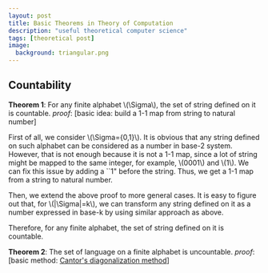 ```yaml
---
layout: post
title: Basic Theorems in Theory of Computation
description: "useful theoretical computer science"
tags: [theoretical post]
image:
  background: triangular.png
---
```


## Countability

**Theorem 1**: For any finite alphabet \\(\Sigma\\), the set of string defined on it is countable.
_proof_: [basic idea: build a 1-1 map from string to natural number]

First of all, we consider \\(\Sigma=\{0,1\}\\). It is obvious that any string defined on such alphabet can be considered as a number in base-2 system. However, that is not enough because it is not a 1-1 map, since a lot of string might be mapped to the same integer, for example, \\(0001\\) and \\(1\\). We can fix this issue by adding a ``1" before the string. Thus, we get a 1-1 map from a string to natural number. 

Then, we extend the above proof to more general cases. It is easy to figure out that, for \\(\|\Sigma\|=k\\), we can transform any string defined on it as a number expressed in base-k by using similar approach as above.

Therefore, for any finite alphabet, the set of string defined on it is countable.

**Theorem 2**: The set of language on a finite alphabet is uncountable.
_proof_: [basic method: [Cantor's diagonalization method](https://en.wikipedia.org/wiki/Cantor%27s_diagonal_argument)]


  


